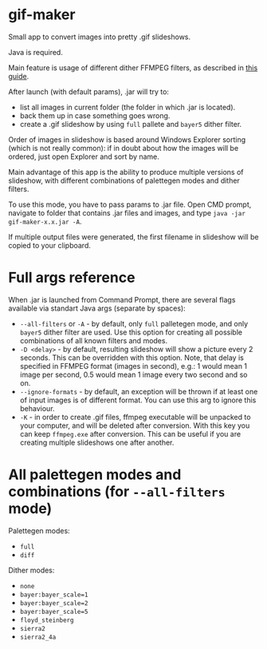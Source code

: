 # gif-maker
Small app to convert images into pretty .gif slideshows.

Java is required.

Main feature is usage of different dither FFMPEG filters, as described in [this guide](http://blog.pkh.me/p/21-high-quality-gif-with-ffmpeg.html).

After launch (with default params), .jar will try to:
* list all images in current folder (the folder in which .jar is located).
* back them up in case something goes wrong.
* create a .gif slideshow by using `full` pallete and `bayer5` dither filter.

Order of images in slideshow is based around Windows Explorer sorting (which is not really common): if in doubt about how the images will be ordered, just open Explorer and sort by name.

Main advantage of this app is the ability to produce multiple versions of slideshow, with different combinations of palettegen modes and dither filters.

To use this mode, you have to pass params to .jar file. Open CMD prompt, navigate to folder that contains .jar files and images, and type
`java -jar gif-maker-x.x.jar -A`.

If multiple output files were generated, the first filename in slideshow will be copied to your clipboard.

# Full args reference
When .jar is launched from Command Prompt, there are several flags available via standart Java args (separate by spaces):
* `--all-filters` or `-A` - by default, only `full` palletegen mode, and only `bayer5` dither filter are used. Use this option for creating all possible combinations of all known filters and modes.
* `-D <delay>` - by default, resulting slideshow will show a picture every 2 seconds. This can be overridden with this option. Note, that delay is specified in FFMPEG format (images in second), e.g.: 1 would mean 1 image per second, 0.5 would mean 1 image every two second and so on.
* `--ignore-formats` - by default, an exception will be thrown if at least one of input images is of different format. You can use this arg to ignore this behaviour.
* `-K` - in order to create .gif files, ffmpeg executable will be unpacked to your computer, and will be deleted after conversion. With this key you can keep `ffmpeg.exe` after conversion. This can be useful if you are creating multiple slideshows one after another.

# All palettegen modes and combinations (for `--all-filters` mode)
Palettegen modes: 
* `full`
* `diff`

Dither modes: 
* `none`
* `bayer:bayer_scale=1`
* `bayer:bayer_scale=2`
* `bayer:bayer_scale=5`
* `floyd_steinberg`
* `sierra2`
* `sierra2_4a`

